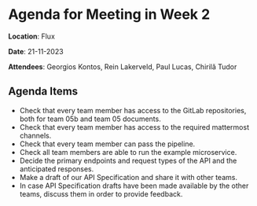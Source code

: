 # Agenda for Meeting in Week 2

**Location**: Flux

**Date**: 21-11-2023

**Attendees**: Georgios Kontos, Rein Lakerveld, Paul Lucas, Chirilă Tudor

## Agenda Items

- Check that every team member has access to the GitLab repositories, both for team 05b and team 05 documents.
- Check that every team member has access to the required mattermost channels.
- Check that every team member can pass the pipeline.
- Check all team members are able to run the example microservice.
- Decide the primary endpoints and request types of the API and the anticipated responses.
- Make a draft of our API Specification and share it with other teams.
- In case API Specification drafts have been made available by the other teams, discuss them in order to provide feedback.